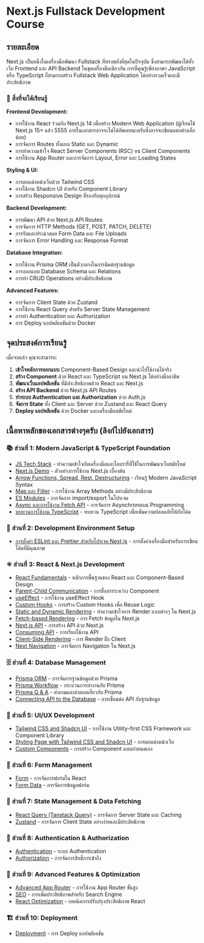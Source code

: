 # Next.js Fullstack Development Course

## รายละเอียด

Next.js เป็นหนึ่งในเครื่องมือพัฒนา Fullstack ที่ทรงพลังที่สุดในปัจจุบัน ซึ่งสามารถพัฒนาได้ทั้งเว็บ Frontend และ API Backend ในชุดเครื่องมือเดียวกัน การที่คุณรู้เพียงภาษา JavaScript หรือ TypeScript ก็สามารถสร้าง Fullstack Web Application ได้อย่างรวดเร็วและมีประสิทธิภาพ

### 🎯 **สิ่งที่จะได้เรียนรู้**

**Frontend Development:**

- การใช้งาน React ร่วมกับ Next.js 14 เพื่อสร้าง Modern Web Application (ผู้เรียนใช้ Next.js 15+ แล้ว 5555 ภายในเอกสารอาจจะไม่ได้อัพเดทนะครับซึ่งอาจจะเขียนแตกต่างเล็กน้อย)
- การจัดการ Routes ทั้งแบบ Static และ Dynamic
- การทำความเข้าใจ React Server Components (RSC) vs Client Components
- การใช้งาน App Router และการจัดการ Layout, Error และ Loading States

**Styling & UI:**

- การตกแต่งหน้าเว็บด้วย Tailwind CSS
- การใช้งาน Shadcn UI สำหรับ Component Library
- การสร้าง Responsive Design ที่รองรับทุกอุปกรณ์

**Backend Development:**

- การพัฒนา API ด้วย Next.js API Routes
- การจัดการ HTTP Methods (GET, POST, PATCH, DELETE)
- การรับและประมวลผล Form Data และ File Uploads
- การจัดการ Error Handling และ Response Format

**Database Integration:**

- การใช้งาน Prisma ORM เป็นตัวกลางในการติดต่อฐานข้อมูล
- การออกแบบ Database Schema และ Relations
- การทำ CRUD Operations อย่างมีประสิทธิภาพ

**Advanced Features:**

- การจัดการ Client State ด้วย Zustand
- การใช้งาน React Query สำหรับ Server State Management
- การทำ Authentication และ Authorization
- การ Deploy แอปพลิเคชันด้วย Docker

## จุดประสงค์การเรียนรู้

เมื่อจบแล้ว คุณจะสามารถ:

1. **เข้าใจหลักการออกแบบ** Component-Based Design และนำไปใช้งานได้จริง
2. **สร้าง Component** ด้วย React และ TypeScript บน Next.js ได้อย่างมืออาชีพ
3. **พัฒนาเว็บแอปพลิเคชัน** ที่มีประสิทธิภาพด้วย React และ Next.js
4. **สร้าง API Backend** ด้วย Next.js API Routes
5. **ทำระบบ Authentication และ Authorization** ด้วย Auth.js
6. **จัดการ State** ทั้ง Client และ Server ด้วย Zustand และ React Query
7. **Deploy แอปพลิเคชัน** ด้วย Docker และเครื่องมือสมัยใหม่

## เนื้อหาหลักของเอกสารต่างๆครับ (ลิงก์ไปยังเอกสาร)

### 📚 **ส่วนที่ 1: Modern JavaScript & TypeScript Foundation**

- [JS Tech Stack](documents/1_nextjs_tech_stackoverview.md) - ทำความเข้าใจกับเครื่องมือและไลบรารี่ที่ใช้ในการพัฒนาเว็บสมัยใหม่
- [Next.js Demo](documents/2_nextjs_demo.md) - ตัวอย่างการใช้งาน Next.js เบื้องต้น
- [Arrow Functions, Spread, Rest, Destructuring](documents/3_arrow_spread_rest_destructuring.md) - เรียนรู้ Modern JavaScript Syntax
- [Map และ Filter](documents/5_map_filter.md) - การใช้งาน Array Methods อย่างมีประสิทธิภาพ
- [ES Modules](documents/7_es_modules.md) - การจัดการ import/export ในโปรเจค
- [Async และการใช้งาน Fetch API](documents/9_async_fetch_api.md) - การจัดการ Asynchronous Programming
- [ทบทวนการใช้งาน TypeScript](documents/10_re_learning_ts.md) - ทบทวน TypeScript เพื่อเพิ่มความปลอดภัยให้กับโค้ด

### 🔧 **ส่วนที่ 2: Development Environment Setup**

- [การตั้งค่า ESLint และ Prettier สำหรับโปรเจค Next.js](documents/12_eslint_prettier.md) - การตั้งค่าเครื่องมือสำหรับการเขียนโค้ดที่มีคุณภาพ

### ⚛️ **ส่วนที่ 3: React & Next.js Development**

- [React Fundamentals](documents/13_react_funde.md) - หลักการพื้นฐานของ React และ Component-Based Design
- [Parent-Child Communication](documents/14_parent_child_communication.md) - การสื่อสารระหว่าง Component
- [useEffect](documents/15_useeffect.md) - การใช้งาน useEffect Hook
- [Custom Hooks](documents/16_custom_hooks.md) - การสร้าง Custom Hooks เพื่อ Reuse Logic
- [Static and Dynamic Rendering](documents/17_static_dynamic_rendering.md) - ทำความเข้าใจการ Render แบบต่างๆ ใน Next.js
- [Fetch-based Rendering](documents/18_fetchbased_rendering.md) - การ Fetch ข้อมูลใน Next.js
- [Next.js API](documents/19_nextjs_api.md) - การสร้าง API ด้วย Next.js
- [Consuming API](documents/20_consuming_api.md) - การเรียกใช้งาน API
- [Client-Side Rendering](documents/21_client_side_rendering.md) - การ Render ฝั่ง Client
- [Next Navigation](documents/22_next_navigation.md) - การจัดการ Navigation ใน Next.js

### 🗄️ **ส่วนที่ 4: Database Management**

- [Prisma ORM](documents/23_prismaorm.md) - การจัดการฐานข้อมูลด้วย Prisma
- [Prisma Workflow](documents/24_prisma_workflow.md) - กระบวนการทำงานกับ Prisma
- [Prisma Q & A](documents/25_prisma_qna.md) - คำถามและคำตอบเกี่ยวกับ Prisma
- [Connecting API to the Database](documents/26_connect_api_to_prismadb.md) - การเชื่อมต่อ API กับฐานข้อมูล

### 🎨 **ส่วนที่ 5: UI/UX Development**

- [Tailwind CSS and Shadcn UI](documents/27_tailwindcss_shadcnui.md) - การใช้งาน Utility-first CSS Framework และ Component Library
- [Styling Page with Tailwind CSS and Shadcn UI](documents/28_styling_page_with_tailwindcss_and_shadcnui.md) - การตกแต่งหน้าเว็บ
- [Custom Components](documents/29_custom_components.md) - การสร้าง Component แบบกำหนดเอง

### 📝 **ส่วนที่ 6: Form Management**

- [Form](documents/30_form.md) - การจัดการฟอร์มใน React
- [Form Data](documents/31_formdata.md) - การจัดการข้อมูลฟอร์ม

### 🔄 **ส่วนที่ 7: State Management & Data Fetching**

- [React Query (Tanstack Query)](documents/32_react_query_tanstack_query.md) - การจัดการ Server State และ Caching
- [Zustand](documents/zustand.md) - การจัดการ Client State อย่างง่ายและมีประสิทธิภาพ

### 🔐 **ส่วนที่ 8: Authentication & Authorization**

- [Authentication](documents/authentication.md) - ระบบ Authentication
- [Authorization](documents/authorization.md) - การจัดการสิทธิ์การเข้าถึง

### 🚀 **ส่วนที่ 9: Advanced Features & Optimization**

- [Advanced App Router](documents/advanced-app-router.md) - การใช้งาน App Router ขั้นสูง
- [SEO](documents/seo.md) - การเพิ่มประสิทธิภาพสำหรับ Search Engine
- [React Optimization](documents/react-optimization.md) - เทคนิคการปรับปรุงประสิทธิภาพ React

### 🏗️ **ส่วนที่ 10: Deployment**

- [Deployment](documents/deployment.md) - การ Deploy แอปพลิเคชัน
